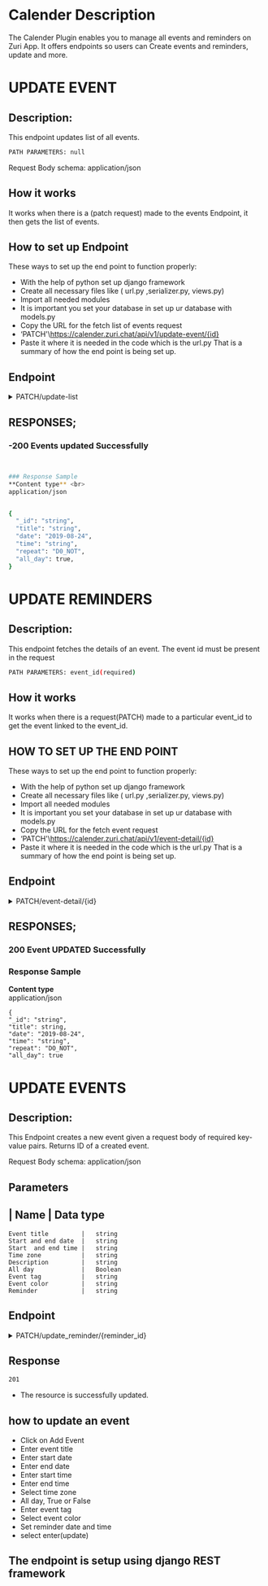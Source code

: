 <!-- 


PLS READ!!
Paste your documentation in the section created for you


 -->





# Calender Description
The Calender Plugin  enables you to manage all events and reminders on Zuri App. It offers endpoints so users can Create events and reminders, update and more.



# UPDATE EVENT
## Description:
This endpoint updates list of all events.

```sh
PATH PARAMETERS: null
```
Request Body schema: application/json

## How it works
It works when there is a (patch request) made to the events Endpoint, it then gets the list of events.

## How to set up Endpoint 
These ways to set up the end point to function properly:
- With the help of python set up django framework
- Create all necessary files like ( url.py  ,serializer.py, views.py)
- Import all needed modules
- It is important you set your database in set up ur database with models.py
- Copy the URL for the fetch list of events request
-   ‘PATCH'\https://calender.zuri.chat/api/v1/update-event/{id}
- Paste it where it is needed in the code which is  the url.py
That is a summary of how the end point is being set up.

## Endpoint
<details>
  <summary> PATCH/update-list </summary>
Zuri Calender Plugin

https://calender.zuri.chat/api/v1/update-event{id}
 </details>

## RESPONSES;
### **-200** Events updated Successfully <br>
```sh


### Response Sample
**Content type** <br>
application/json


{
  "_id": "string",
  "title": "string",
  "date": "2019-08-24",
  "time": "string",
  "repeat": "D0_NOT",
  "all_day": true,
}
```





# UPDATE REMINDERS

## Description: 
This endpoint fetches the details of an event. The event id must be present in the request

```sh
PATH PARAMETERS: event_id(required)
```

## How it works
It works when there is a request(PATCH) made to a particular event_id to get the event linked to the event_id.

## HOW TO SET UP THE END POINT
These ways to set up the end point to function properly:
- With the help of python set up django framework
- Create all necessary files like ( url.py  ,serializer.py, views.py)
- Import all needed modules
- It is important you set your database in set up ur database with models.py
- Copy the URL for the fetch event request
-   ‘PATCH'\https://calender.zuri.chat/api/v1/event-detail/{id}
- Paste it where it is needed in the code which is  the url.py
That is a summary of how the end point is being set up.

## Endpoint
<details>
  <summary> PATCH/event-detail/{id} </summary>
Zuri Calender Plugin

https://calender.zuri.chat/api/v1/update-reminder/{id}
 </details>

## RESPONSES;
### **200** Event UPDATED Successfully <br>


### Response Sample
**Content type** <br>
application/json

````
{
"_id": "string",
"title": string,
"date": "2019-08-24",
"time": "string",
"repeat": "DO_NOT",
"all_day": true
````

# UPDATE EVENTS
## Description:
This Endpoint creates a new event given a request body of required key-value pairs. Returns ID of a created event.

Request Body schema: application/json

## Parameters
|   Name                |   Data type
---------------------------------------
 	Event title         |   string
 	Start and end date  |   string
 	Start  and end time |   string
 	Time zone           |   string
 	Description         |   string
 	All day             |   Boolean
    Event tag           |   string
 	Event color         |   string
 	Reminder            |   string


## Endpoint
<details>
  <summary> PATCH/update_reminder/{reminder_id} </summary>
Zuri Calender Plugin

https://calender.zuri.chat/api/v1/update_event/{event_id}
 </details>


## Response
```sh
201
```
- The resource is successfully updated.


## how to update an event
- Click on Add Event
- Enter event title
- Enter start date
- Enter end date
- Enter start time
- Enter end time
- Select time zone
- All day, True or False
- Enter event tag
- Select event color
- Set reminder date and time
- select enter(update)

## The endpoint is setup using django REST framework
